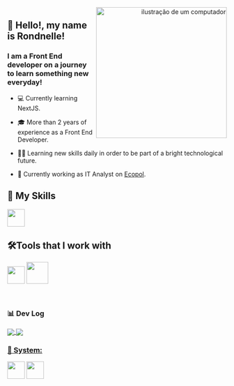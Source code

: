 <div align="right" flex-direction="columns">
<a href=https://rondnelle.vercel.app/pt target="_blank">
<img src="https://cdni.iconscout.com/illustration/premium/thumb/smart-gadgets-5000599-4171324.png?f=webp" alt="ilustração de um computador" min-width="300px" max-width="300px" width="300px" align="right")">
</div>
</a>

## 🖖 Hello!, my name is <strong>Rondnelle!</strong>
<h3> I am a Front End developer on a journey to learn something new everyday!</h3>

  * 💻 Currently learning NextJS.
     
  * 🎓 More than 2 years of experience as a Front End Developer.
    
  * 👨‍💻 Learning new skills daily in order to be part of a bright technological future.
    
  * 💼 Currently working as IT Analyst on <a href="https://ecopol.com.br">Ecopol</a>.


</a>

## 🚀 My Skills

<p align="left">
  <a>
    <img src="https://skillicons.dev/icons?i=js,html,css,react,nodejs,nextjs,sass,flutter,dart" height="40px" />
  </a>
</p>

## 🛠️Tools that I work with

<p align="left">
  <a>
    <img src="https://skillicons.dev/icons?i=vscode,ps,pr,xd,ae,figma,git" height="40px" />
    <img src="https://upload.wikimedia.org/wikipedia/commons/4/4d/DaVinci_Resolve_Studio.png" height="50px"/>
  </a>
 
</p>

<br>

### 📊 Dev Log
<a href="https://github.com/mrfoxcode" title="Deeds">
<img align="center" src="https://github-readme-stats.vercel.app/api?username=anuraghazra&show_icons=true&theme=ayu-mirage"/>
<img align="center" src="https://github-readme-stats.vercel.app/api/top-langs/?username=mrfoxcode&layout=donut&theme=ayu-mirage"/>

### 📱 System:

<p align="left">
    <a>
    <img src="https://seeklogo.com/images/M/microsoft-windows-logo-2D0FCE27A4-seeklogo.com.png" height="40px" />
    <img src="https://skillicons.dev/icons?i=linux,windows" height="40px" />
  </a>
  </p>
